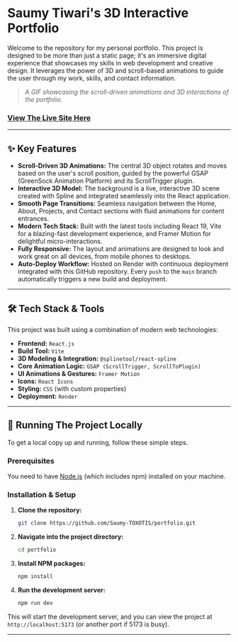 # Saumy Tiwari's 3D Interactive Portfolio

Welcome to the repository for my personal portfolio. This project is designed to be more than just a static page; it's an immersive digital experience that showcases my skills in web development and creative design. It leverages the power of 3D and scroll-based animations to guide the user through my work, skills, and contact information.

> *A GIF showcasing the scroll-driven animations and 3D interactions of the portfolio.*

### **[View The Live Site Here](https://toxotis-portfolio.onrender.com)**

---

## ✨ Key Features

*   **Scroll-Driven 3D Animations:** The central 3D object rotates and moves based on the user's scroll position, guided by the powerful GSAP (GreenSock Animation Platform) and its ScrollTrigger plugin.
*   **Interactive 3D Model:** The background is a live, interactive 3D scene created with Spline and integrated seamlessly into the React application.
*   **Smooth Page Transitions:** Seamless navigation between the Home, About, Projects, and Contact sections with fluid animations for content entrances.
*   **Modern Tech Stack:** Built with the latest tools including React 19, Vite for a blazing-fast development experience, and Framer Motion for delightful micro-interactions.
*   **Fully Responsive:** The layout and animations are designed to look and work great on all devices, from mobile phones to desktops.
*   **Auto-Deploy Workflow:** Hosted on Render with continuous deployment integrated with this GitHub repository. Every `push` to the `main` branch automatically triggers a new build and deployment.

---

## 🛠️ Tech Stack & Tools

This project was built using a combination of modern web technologies:

*   **Frontend:** `React.js`
*   **Build Tool:** `Vite`
*   **3D Modeling & Integration:** `@splinetool/react-spline`
*   **Core Animation Logic:** `GSAP (ScrollTrigger, ScrollToPlugin)`
*   **UI Animations & Gestures:** `Framer Motion`
*   **Icons:** `React Icons`
*   **Styling:** `CSS` (with custom properties)
*   **Deployment:** `Render`

---

## 🚀 Running The Project Locally

To get a local copy up and running, follow these simple steps.

### Prerequisites

You need to have [Node.js](https://nodejs.org/en/) (which includes npm) installed on your machine.

### Installation & Setup

1.  **Clone the repository:**
    ```sh
    git clone https://github.com/Saumy-TOXOTIS/portfolio.git
    ```

2.  **Navigate into the project directory:**
    ```sh
    cd portfolio
    ```

3.  **Install NPM packages:**
    ```sh
    npm install
    ```

4.  **Run the development server:**
    ```sh
    npm run dev
    ```

This will start the development server, and you can view the project at `http://localhost:5173` (or another port if 5173 is busy).

---
